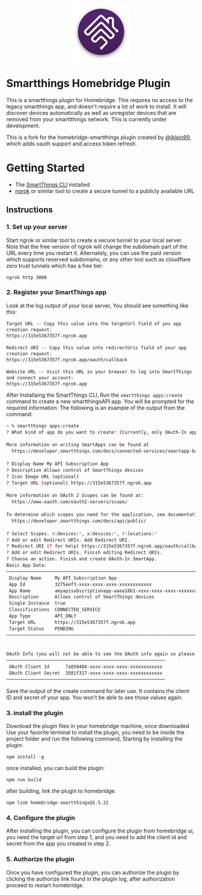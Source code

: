 
<p align="center">

<img src="https://raw.githubusercontent.com/homebridge/branding/latest/logos/homebridge-color-round-stylized.png" width="150">

</p>

# Smartthings Homebridge Plugin 

This is a smartthings plugin for Homebridge.  This requires no access to the legacy smartthings app, and doesn't
require a lot of work to install.  It will discover devices automatically as well as unregister devices that are removed
from your smarttthings network.  This is currently under development.

This is a fork for the homebridge-smartthings plugin created by [@iklein99](https://github.com/iklein99/), which adds oauth support and access token refresh.

# Getting Started
- The [SmartThings CLI](https://github.com/SmartThingsCommunity/smartthings-cli#readme) installed
- [ngrok](https://ngrok.com/) or similar tool to create a secure tunnel to a publicly available URL

## Instructions

### 1. Set up your server

Start ngrok or similar tool to create a secure tunnel to your local server. Note that the free version of ngrok will
change the subdomain part of the URL every time you restart it. 
Alternately, you can use the paid version which supports reserved subdomains, or any other tool such as cloudflare zero trust tunnels which has a free tier:
```
ngrok http 3000
```
### 2. Register your SmartThings app

Look at the log output of your local server, You should see something like this:
```
Target URL -- Copy this value into the targetUrl field of you app creation request:
https://315e5367357f.ngrok.app

Redirect URI -- Copy this value into redirectUris field of your app creation request:
https://315e5367357f.ngrok.app/oauth/callback

Website URL -- Visit this URL in your browser to log into SmartThings and connect your account:
https://315e5367357f.ngrok.app
```

After Installaing the SmartThings CLI, Run the `smartthings apps:create` command to create a new smartthingsAPI app. You will be prompted for the required
information. The following is an example of the output from the command:

```bash
~ % smartthings apps:create
? What kind of app do you want to create? (Currently, only OAuth-In apps are supported.) OAuth-In App

More information on writing SmartApps can be found at
  https://developer.smartthings.com/docs/connected-services/smartapp-basics

? Display Name My API Subscription App
? Description Allows control of SmartThings devices
? Icon Image URL (optional) 
? Target URL (optional) https://315e5367357f.ngrok.app

More information on OAuth 2 Scopes can be found at:
  https://www.oauth.com/oauth2-servers/scope/

To determine which scopes you need for the application, see documentation for the individual endpoints you will use in your app:
  https://developer.smartthings.com/docs/api/public/

? Select Scopes. r:devices:*, x:devices:*, r:locations:*
? Add or edit Redirect URIs. Add Redirect URI.
? Redirect URI (? for help) https://315e5367357f.ngrok.app/oauth/callback
? Add or edit Redirect URIs. Finish editing Redirect URIs.
? Choose an action. Finish and create OAuth-In SmartApp.
Basic App Data:
─────────────────────────────────────────────────────────────────────────────
 Display Name     My API Subscription App                                    
 App Id           3275eef3-xxxx-xxxx-xxxx-xxxxxxxxxxxx                       
 App Name         amyapisubscriptionapp-aaea18b1-xxxx-xxxx-xxxx-xxxxxxxxxxxx 
 Description      Allows control of SmartThings devices                      
 Single Instance  true                                                       
 Classifications  CONNECTED_SERVICE                                          
 App Type         API_ONLY                                                   
 Target URL       https://315e5367357f.ngrok.app                             
 Target Status    PENDING                                                    
─────────────────────────────────────────────────────────────────────────────


OAuth Info (you will not be able to see the OAuth info again so please save it now!):
───────────────────────────────────────────────────────────
 OAuth Client Id      7a850484-xxxx-xxxx-xxxx-xxxxxxxxxxxx 
 OAuth Client Secret  3581f317-xxxx-xxxx-xxxx-xxxxxxxxxxxx 
───────────────────────────────────────────────────────────
```

Save the output of the create command for later use. It contains the client ID and secret of your app. You
won't be able to see those values again.

### 3. install the plugin

Download the plugin files in your homebridge machine, once downloaded Use your favorite terminal to install the plugin, you need to be inside the project folder and run the following command, Starting by installing the plugin:
```
npm install -g
```
once installed, you can build the plugin:
```
npm run build
```
after building, link the plugin to homebridge:
```
npm link homebridge-smartthings@1.5.22
```

### 4. Configure the plugin
After installing the plugin, you can configure the plugin from homebridge ui, you need the target url from step 1, and you need to add the client id and secret from the app you created in step 2.

### 5. Authorize the plugin
Once you have configured the plugin, you can authorize the plugin by clicking the authorize link found in the plugin log, after authorization proceed to restart homebridge.


